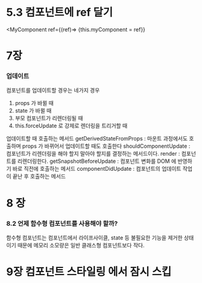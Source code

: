 
# 5.3 컴포넌트에 ref 달기
<MyComponent ref={(ref)=> {this.myComponent = ref}}

# 7장

### 업데이트
컴포넌트를 업데이트할 경우는 네가지 경우
1. props 가 바뀔 때
2. state 가 바뀔 때
3. 부모 컴포넌트가 리렌더링될 때
4. this.forceUpdate 로 강제로 렌더링을 트리거할 때

업데이트할 때 호출하는 메서드
getDerivedStateFromProps : 마운트 과정에서도 호출하며 props 가 바뀌어서 업데이트할 때도 호출한다
shouldComponentUpdate : 컴포넌트가 리렌더링을 해야 할지 말아야 할지를 결정하는 메서드이다.
render : 컴포넌트를 리렌더링한다.
getSnapshotBeforeUpdate : 컴포넌트 변화를 DOM 에 반영하기 바로 직전에 호출하는 메서드
componentDidUpdate : 컴포넌트의 업데이트 작업이 끝난 후 호출하는 메서드

# 8 장

### 8.2 언제 함수형 컴포넌트를 사용해야 할까? 
함수형 컴포넌트는 컴포넌트에서 라이프사이클, state 등 불필요한 기능을 제거한 상태이기 때문에 메모리 소모량은 일반 클래스형 컴포넌트보다 작다. 

# 9장 컴포넌트 스타일링 에서 잠시 스킵

